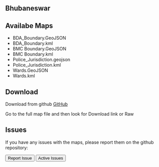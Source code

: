 ## Bhubaneswar

## Availabe Maps

- BDA_Boundary.GeoJSON  
- BDA_Boundary.kml  
- BMC Boundary.GeoJSON  
- BMC Boundary.kml  
- Police_Jurisdiction.geojson  
- Police_Jurisdiction.kml  
- Wards.GeoJSON  
- Wards.kml

## Download
Download from github
<a class="btn btn-lg btn-success" href="https://github.com/datameet/Municipal_Spatial_Data/tree/master/Bhubaneswar">
<i class="fa fa-github fa-2x pull-left"></i> GitHub</a>   


Go to the full map file and then look for Download link or Raw


## Issues

If you have any issues with the maps, please report them on the github repository:

<a href="https://github.com/datameet/Municipal_Spatial_Data/issues/new"><button class="btn btn-primary" type="submit">Report Issue</button></a>
<a href="https://github.com/datameet/Municipal_Spatial_Data/issues"><button class="btn btn-primary" type="submit">Active Issues</button></a>


